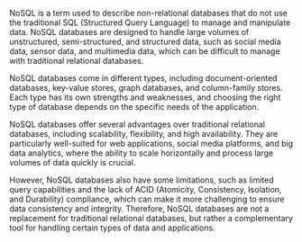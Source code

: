 NoSQL is a term used to describe non-relational databases that do not use the traditional SQL (Structured Query Language) to manage and manipulate data. NoSQL databases are designed to handle large volumes of unstructured, semi-structured, and structured data, such as social media data, sensor data, and multimedia data, which can be difficult to manage with traditional relational databases.

NoSQL databases come in different types, including document-oriented databases, key-value stores, graph databases, and column-family stores. Each type has its own strengths and weaknesses, and choosing the right type of database depends on the specific needs of the application.

NoSQL databases offer several advantages over traditional relational databases, including scalability, flexibility, and high availability. They are particularly well-suited for web applications, social media platforms, and big data analytics, where the ability to scale horizontally and process large volumes of data quickly is crucial.

However, NoSQL databases also have some limitations, such as limited query capabilities and the lack of ACID (Atomicity, Consistency, Isolation, and Durability) compliance, which can make it more challenging to ensure data consistency and integrity. Therefore, NoSQL databases are not a replacement for traditional relational databases, but rather a complementary tool for handling certain types of data and applications.
